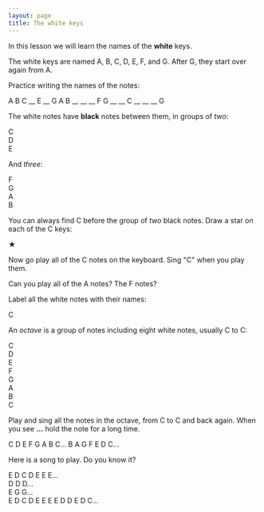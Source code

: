 ```yaml
---
layout: page
title: The white keys
---
```


In this lesson we will learn the names of the **white** keys.

The white keys are named A, B, C, D, E, F, and G.  After G, they start over
again from A.

Practice writing the names of the notes:

<p class="big-letters">
A B C __ E __ G
A B __ __ __ F G
__ __ C __ __ __ G
</p>

The white notes have **black** notes between them, in groups of *two*:

<div class="keyboard">
<div class="note-white">C</div>
  <div class="note-black"></div>
<div class="note-white">D</div>
  <div class="note-black"></div>
<div class="note-white">E</div>
</div>

And *three*:

<div class="keyboard">
<div class="note-white">F</div>
  <div class="note-black"></div>
<div class="note-white">G</div>
  <div class="note-black"></div>
<div class="note-white">A</div>
  <div class="note-black"></div>
<div class="note-white">B</div>
</div>

You can always find C before the group of *two* black notes.  Draw a star on
each of the C keys:

<div class="keyboard">
<div class="note-white"></div>
  <div class="note-black"></div>
<div class="note-white"></div>
  <div class="note-black"></div>
<div class="note-white"></div>
<div class="note-white"></div>
  <div class="note-black"></div>
<div class="note-white"></div>
  <div class="note-black"></div>
<div class="note-white"></div>
  <div class="note-black"></div>
<div class="note-white"></div>

<div class="note-white">★</div>
  <div class="note-black"></div>
<div class="note-white"></div>
  <div class="note-black"></div>
<div class="note-white"></div>
<div class="note-white"></div>
  <div class="note-black"></div>
<div class="note-white"></div>
  <div class="note-black"></div>
<div class="note-white"></div>
  <div class="note-black"></div>
<div class="note-white"></div>

<div class="note-white"></div>
  <div class="note-black"></div>
<div class="note-white"></div>
  <div class="note-black"></div>
<div class="note-white"></div>
<div class="note-white"></div>
  <div class="note-black"></div>
<div class="note-white"></div>
  <div class="note-black"></div>
<div class="note-white"></div>
  <div class="note-black"></div>
<div class="note-white"></div>
</div>

Now go play all of the C notes on the keyboard.  Sing "C" when you play
them.

Can you play all of the A notes?  The F notes?

<p class="page"></p>

Label all the white notes with their names:

<div class="keyboard">
<div class="note-white"></div>
  <div class="note-black"></div>
<div class="note-white"></div>
  <div class="note-black"></div>
<div class="note-white"></div>
<div class="note-white"></div>
  <div class="note-black"></div>
<div class="note-white"></div>
  <div class="note-black"></div>
<div class="note-white"></div>
  <div class="note-black"></div>
<div class="note-white"></div>

<div class="note-white">C</div>
  <div class="note-black"></div>
<div class="note-white"></div>
  <div class="note-black"></div>
<div class="note-white"></div>
<div class="note-white"></div>
  <div class="note-black"></div>
<div class="note-white"></div>
  <div class="note-black"></div>
<div class="note-white"></div>
  <div class="note-black"></div>
<div class="note-white"></div>

<div class="note-white"></div>
  <div class="note-black"></div>
<div class="note-white"></div>
  <div class="note-black"></div>
<div class="note-white"></div>
<div class="note-white"></div>
  <div class="note-black"></div>
<div class="note-white"></div>
  <div class="note-black"></div>
<div class="note-white"></div>
  <div class="note-black"></div>
<div class="note-white"></div>
</div>

<div class="keyboard">
<div class="note-white"></div>
  <div class="note-black"></div>
<div class="note-white"></div>
<div class="note-white"></div>
  <div class="note-black"></div>
<div class="note-white"></div>
  <div class="note-black"></div>
<div class="note-white"></div>
<div class="note-white"></div>
  <div class="note-black"></div>
<div class="note-white"></div>
  <div class="note-black"></div>
<div class="note-white"></div>
  <div class="note-black"></div>
<div class="note-white"></div>

<div class="note-white"></div>
  <div class="note-black"></div>
<div class="note-white"></div>
  <div class="note-black"></div>
<div class="note-white"></div>
<div class="note-white"></div>
  <div class="note-black"></div>
<div class="note-white"></div>
  <div class="note-black"></div>
<div class="note-white"></div>
  <div class="note-black"></div>
<div class="note-white"></div>

<div class="note-white"></div>
  <div class="note-black"></div>
<div class="note-white"></div>
  <div class="note-black"></div>
<div class="note-white"></div>
<div class="note-white"></div>
  <div class="note-black"></div>
<div class="note-white"></div>
</div>

An *octave* is a group of notes including eight white notes, usually C to C:

<div class="keyboard">
<div class="note-white">C</div>
  <div class="note-black"></div>
<div class="note-white">D</div>
  <div class="note-black"></div>
<div class="note-white">E</div>
<div class="note-white">F</div>
  <div class="note-black"></div>
<div class="note-white">G</div>
  <div class="note-black"></div>
<div class="note-white">A</div>
  <div class="note-black"></div>
<div class="note-white">B</div>
<div class="note-white">C</div>
</div>

Play and sing all the notes in the octave, from C to C and back again. When you
see **...** hold the note for a long time.

<p class="big-letters">
C D E F G A B C... B A G F E D C...
</p>

Here is a song to play. Do you know it?

<p class="big-letters">
E D C D E E E...<br>
D D D...<br>
E G G...<br>
E D C D E E E E D D E D C...
</p>
